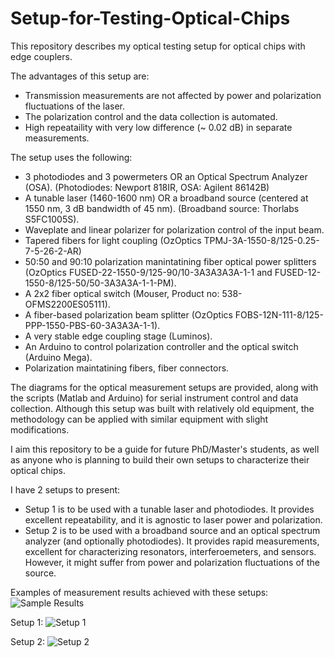 # Setup-for-Testing-Optical-Chips
This repository describes my optical testing setup for optical chips with edge couplers.

The advantages of this setup are:
- Transmission measurements are not affected by power and polarization fluctuations of the laser.
- The polarization control and the data collection is automated.
- High repeataility with very low difference (~ 0.02 dB) in separate measurements.

The setup uses the following:
- 3 photodiodes and 3 powermeters OR an Optical Spectrum Analyzer (OSA). (Photodiodes: Newport 818IR, OSA: Agilent 86142B)
- A tunable laser (1460-1600 nm) OR a broadband source (centered at 1550 nm, 3 dB bandwidth of 45 nm). (Broadband source: Thorlabs S5FC1005S).
- Waveplate and linear polarizer for polarization control of the input beam.
- Tapered fibers for light coupling (OzOptics TPMJ-3A-1550-8/125-0.25-7-5-26-2-AR)
- 50:50 and 90:10 polarization manintatining fiber optical power splitters (OzOptics FUSED-22-1550-9/125-90/10-3A3A3A3A-1-1 and FUSED-12-1550-8/125-50/50-3A3A3A-1-1-PM).
- A 2x2 fiber optical switch (Mouser, Product no: 538-OFMS2200ES05111).
- A fiber-based polarization beam splitter (OzOptics FOBS-12N-111-8/125-PPP-1550-PBS-60-3A3A3A-1-1).
- A very stable edge coupling stage (Luminos).
- An Arduino to control polarization controller and the optical switch (Arduino Mega).
- Polarization maintatining fibers, fiber connectors.

The diagrams for the optical measurement setups are provided, along with the scripts (Matlab and Arduino) for serial instrument control and data collection. Although this setup was built with relatively old equipment, the methodology can be applied with similar equipment with slight modifications.

I aim this repository to be a guide for future PhD/Master's students, as well as anyone who is planning to build their own setups to characterize their optical chips.

I have 2 setups to present:
- Setup 1 is to be used with a tunable laser and photodiodes. It provides excellent repeatability, and it is agnostic to laser power and polarization.
- Setup 2 is to be used with a broadband source and an optical spectrum analyzer (and optionally photodiodes). It provides rapid measurements, excellent for characterizing resonators, interferoemeters, and sensors. However, it might suffer from power and polarization fluctuations of the source.

Examples of measurement results achieved with these setups:
![Sample Results](https://github.com/can-ozcan/Setup-for-Testing-Optical-Chips/assets/87956141/c339c149-6b49-45e1-b221-dbd804918377)




Setup 1:
![Setup 1](https://github.com/can-ozcan/Setup-for-Testing-Optical-Chips/assets/87956141/803dd947-ea16-48cc-b449-51848ea8cc0f)





Setup 2:
![Setup 2](https://github.com/can-ozcan/Setup-for-Testing-Optical-Chips/assets/87956141/19cdbcd5-6b34-46af-a884-486bca2fd9e1)

